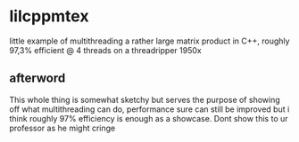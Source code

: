 # lilcppmtex
little example of multithreading a rather large matrix product in C++, roughly 97,3% efficient @ 4 threads on a threadripper 1950x

## afterword
This whole thing is somewhat sketchy but serves the purpose of showing off what multithreading can do,
performance sure can still be improved but i think roughly 97% efficiency is enough as a showcase. 
Dont show this to ur professor as he might cringe
